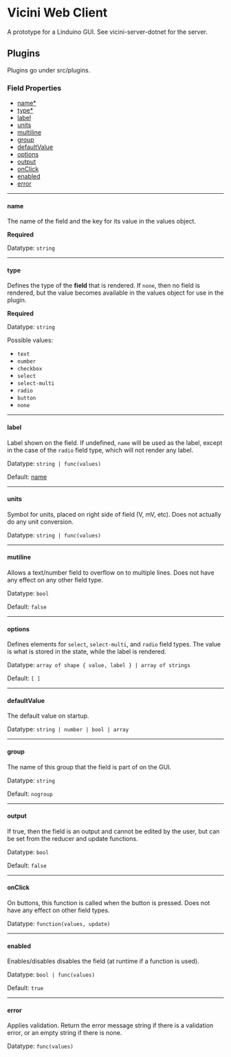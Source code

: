 # Vicini Web Client

A prototype for a Linduino GUI. See vicini-server-dotnet for the server.

## Plugins

Plugins go under src/plugins.

### Field Properties

* [name*](#name)
* [type*](#type)
* [label](#label)
* [units](#units)
* [multiline](#multiline)
* [group](#group)
* [defaultValue](#defaultValue)
* [options](#options)
* [output](#output)
* [onClick](#onClick)
* [enabled](#enabled)
* [error](#error)

---

#### name

The name of the field and the key for its value in the values object.

**Required**

Datatype: `string`

---

#### type

Defines the type of the **field** that is rendered. If `none`, then no field is rendered, but the value becomes available in the values object for use in the plugin.

**Required**

Datatype: `string`

Possible values:
- `text`
- `number`
- `checkbox`
- `select`
- `select-multi`
- `radio`
- `button`
- `none`

---

#### label

Label shown on the field. If undefined, `name` will be used as the label, except in the case of the `radio` field type, which will not render any label.

Datatype: `string | func(values)`

Default: [name](#name)

---

#### units

Symbol for units, placed on right side of field (V, mV, etc). Does not actually do any unit conversion.

Datatype: `string | func(values)`

---

#### mutiline

Allows a text/number field to overflow on to multiple lines. Does not have any effect on any other field type.

Datatype: `bool`

Default: `false`

---

#### options

Defines elements for `select`, `select-multi`, and `radio` field types. The value is what is stored in the state, while the label is rendered.

Datatype: `array of shape { value, label } | array of strings`

Default: `[ ]`

---

#### defaultValue

The default value on startup.

Datatype: `string | number | bool | array`

---

#### group

The name of this group that the field is part of on the GUI.

Datatype: `string`

Default: `nogroup`

---

#### output

If true, then the field is an output and cannot be edited by the user, but can be set from the reducer and update functions.

Datatype: `bool`

Default: `false`

---

#### onClick

On buttons, this function is called when the button is pressed. Does not have any effect on other field types.

Datatype: `function(values, update)`

---

#### enabled

Enables/disables disables the field (at runtime if a function is used).

Datatype: `bool | func(values)`

Default: `true`

---

#### error

Applies validation. Return the error message string if there is a validation error, or an empty string if there is none.

Datatype: `func(values)`
